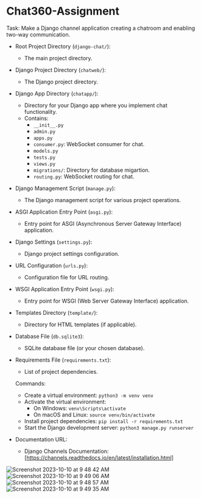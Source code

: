 # Chat360-Assignment
Task:
Make a Django channel application creating a chatroom and enabling two-way communication.




- Root Project Directory (`django-chat/`):
  - The main project directory.

- Django Project Directory (`chatweb/`):
  - The Django project directory.

- Django App Directory (`chatapp/`):
  - Directory for your Django app where you implement chat functionality.
  - Contains:
    - `__init__.py`
    - `admin.py`
    - `apps.py`
    - `consumer.py`: WebSocket consumer for chat.
    - `models.py`
    - `tests.py`
    - `views.py`
    - `migrations/`: Directory for database migartion.
    - `routing.py`: WebSocket routing for chat.

- Django Management Script (`manage.py`):
  - The Django management script for various project operations.


- ASGI Application Entry Point (`asgi.py`):
  - Entry point for ASGI (Asynchronous Server Gateway Interface) application.

- Django Settings (`settings.py`):
  - Django project settings configuration.

- URL Configuration (`urls.py`):
  - Configuration file for URL routing.

- WSGI Application Entry Point (`wsgi.py`):
  - Entry point for WSGI (Web Server Gateway Interface) application.

- Templates Directory (`template/`):
  - Directory for HTML templates (if applicable).

- Database File (`db.sqlite3`):
  - SQLite database file (or your chosen database).

- Requirements File (`requirements.txt`):
  - List of project dependencies.


  Commands:
  - Create a virtual environment: `python3 -m venv venv`
  - Activate the virtual environment:
    - On Windows: `venv\Scripts\activate`
    - On macOS and Linux: `source venv/bin/activate`
  - Install project dependencies: `pip install -r requirements.txt`
  - Start the Django development server: `python3 manage.py runserver`

- Documentation URL:
  - Django Channels Documentation: [https://channels.readthedocs.io/en/latest/installation.html]
 
  
 ![Screenshot 2023-10-10 at 9 48 42 AM](https://github.com/vivekjha1213/django-chat/assets/67068290/7db9dbdc-f963-4fe5-b419-8cbf58e9b9db)
![Screenshot 2023-10-10 at 9 49 06 AM](https://github.com/vivekjha1213/django-chat/assets/67068290/52f9adac-64e0-4cf9-a907-5de619cf50d5)
![Screenshot 2023-10-10 at 9 48 57 AM](https://github.com/vivekjha1213/django-chat/assets/67068290/7e7a75a3-4f2e-4673-8c04-1bf81fcda22f)
![Screenshot 2023-10-10 at 9 49 35 AM](https://github.com/vivekjha1213/django-chat/assets/67068290/f76ceec6-a915-4edc-8468-6d519b28d687)


